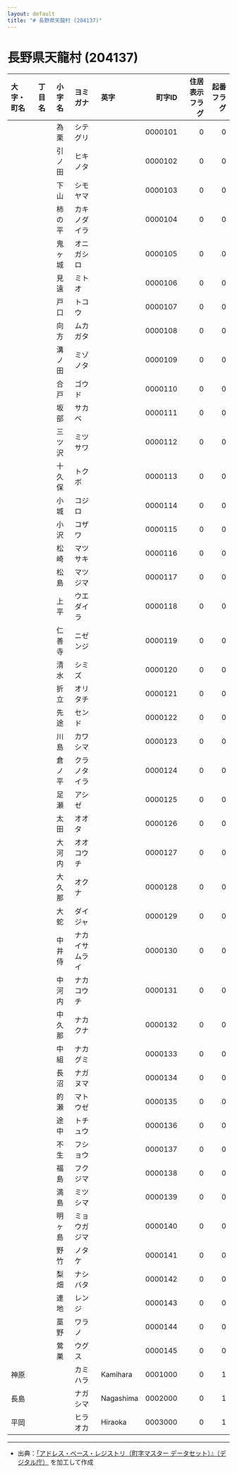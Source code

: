 ```yaml
---
layout: default
title: "# 長野県天龍村 (204137)"
---
```


# 長野県天龍村 (204137)

| 大字・町名 | 丁目名 | 小字名 | ヨミガナ | 英字 | 町字ID | 住居表示フラグ | 起番フラグ |
|:--------|:------|:------|:-----------------|:---------------------|--------:|----------:|--------:|
|  |  | 為栗 | シテグリ |  | 0000101 | 0 | 0 |
|  |  | 引ノ田 | ヒキノタ |  | 0000102 | 0 | 0 |
|  |  | 下山 | シモヤマ |  | 0000103 | 0 | 0 |
|  |  | 柿の平 | カキノダイラ |  | 0000104 | 0 | 0 |
|  |  | 鬼ヶ城 | オニガシロ |  | 0000105 | 0 | 0 |
|  |  | 見遠 | ミトオ |  | 0000106 | 0 | 0 |
|  |  | 戸口 | トコウ |  | 0000107 | 0 | 0 |
|  |  | 向方 | ムカガタ |  | 0000108 | 0 | 0 |
|  |  | 溝ノ田 | ミゾノタ |  | 0000109 | 0 | 0 |
|  |  | 合戸 | ゴウド |  | 0000110 | 0 | 0 |
|  |  | 坂部 | サカベ |  | 0000111 | 0 | 0 |
|  |  | 三ツ沢 | ミツサワ |  | 0000112 | 0 | 0 |
|  |  | 十久保 | トクボ |  | 0000113 | 0 | 0 |
|  |  | 小城 | コジロ |  | 0000114 | 0 | 0 |
|  |  | 小沢 | コザワ |  | 0000115 | 0 | 0 |
|  |  | 松崎 | マツサキ |  | 0000116 | 0 | 0 |
|  |  | 松島 | マツジマ |  | 0000117 | 0 | 0 |
|  |  | 上平 | ウエダイラ |  | 0000118 | 0 | 0 |
|  |  | 仁善寺 | ニゼンジ |  | 0000119 | 0 | 0 |
|  |  | 清水 | シミズ |  | 0000120 | 0 | 0 |
|  |  | 折立 | オリタチ |  | 0000121 | 0 | 0 |
|  |  | 先途 | センド |  | 0000122 | 0 | 0 |
|  |  | 川島 | カワシマ |  | 0000123 | 0 | 0 |
|  |  | 倉ノ平 | クラノタイラ |  | 0000124 | 0 | 0 |
|  |  | 足瀬 | アシゼ |  | 0000125 | 0 | 0 |
|  |  | 太田 | オオタ |  | 0000126 | 0 | 0 |
|  |  | 大河内 | オオコウチ |  | 0000127 | 0 | 0 |
|  |  | 大久那 | オクナ |  | 0000128 | 0 | 0 |
|  |  | 大蛇 | ダイジャ |  | 0000129 | 0 | 0 |
|  |  | 中井侍 | ナカイサムライ |  | 0000130 | 0 | 0 |
|  |  | 中河内 | ナカコウチ |  | 0000131 | 0 | 0 |
|  |  | 中久那 | ナカクナ |  | 0000132 | 0 | 0 |
|  |  | 中組 | ナカグミ |  | 0000133 | 0 | 0 |
|  |  | 長沼 | ナガヌマ |  | 0000134 | 0 | 0 |
|  |  | 的瀬 | マトウゼ |  | 0000135 | 0 | 0 |
|  |  | 途中 | トチュウ |  | 0000136 | 0 | 0 |
|  |  | 不生 | フショウ |  | 0000137 | 0 | 0 |
|  |  | 福島 | フクジマ |  | 0000138 | 0 | 0 |
|  |  | 満島 | ミツシマ |  | 0000139 | 0 | 0 |
|  |  | 明ヶ島 | ミョウガジマ |  | 0000140 | 0 | 0 |
|  |  | 野竹 | ノタケ |  | 0000141 | 0 | 0 |
|  |  | 梨畑 | ナシバタ |  | 0000142 | 0 | 0 |
|  |  | 連地 | レンジ |  | 0000143 | 0 | 0 |
|  |  | 藁野 | ワラノ |  | 0000144 | 0 | 0 |
|  |  | 鶯巣 | ウグス |  | 0000145 | 0 | 0 |
| 神原 |  |  | カミハラ | Kamihara | 0001000 | 0 | 1 |
| 長島 |  |  | ナガシマ | Nagashima | 0002000 | 0 | 1 |
| 平岡 |  |  | ヒラオカ | Hiraoka | 0003000 | 0 | 1 |

---

- 出典：[「アドレス・ベース・レジストリ（町字マスター データセット）』（デジタル庁）](https://www.digital.go.jp/policies/base_registry_address/) を加工して作成